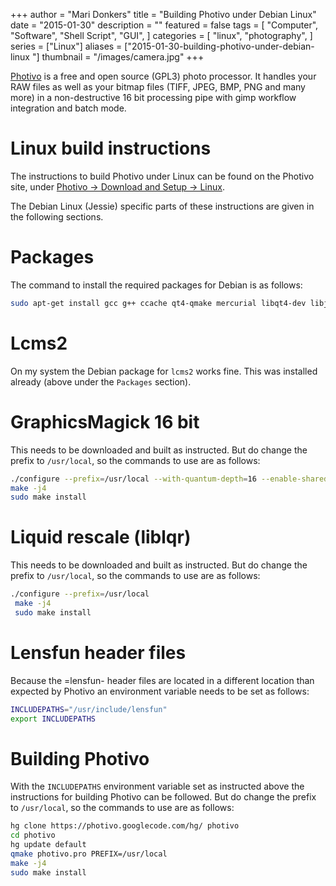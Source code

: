 +++
author = "Mari Donkers"
title = "Building Photivo under Debian Linux"
date = "2015-01-30"
description = ""
featured = false
tags = [
    "Computer",
    "Software",
    "Shell Script",
    "GUI",
]
categories = [
    "linux",
    "photography",
]
series = ["Linux"]
aliases = ["2015-01-30-building-photivo-under-debian-linux "]
thumbnail = "/images/camera.jpg"
+++

[Photivo](http://photivo.org/) is a free and open source (GPL3) photo processor. It handles your RAW files as well as your bitmap files (TIFF, JPEG, BMP, PNG and many more) in a non-destructive 16 bit processing pipe with gimp workflow integration and batch mode.

# Linux build instructions

The instructions to build Photivo under Linux can be found on the Photivo site, under [Photivo -\> Download and Setup -\> Linux](http://photivo.org/download/linux).

The Debian Linux (Jessie) specific parts of these instructions are given in the following sections.

# Packages

The command to install the required packages for Debian is as follows:

``` bash
sudo apt-get install gcc g++ ccache qt4-qmake mercurial libqt4-dev libjpeg62-turbo-dev:amd64 libexiv2-dev liblensfun-dev libfftw3-dev libpng12-dev libtiff5 liblcms2-dev libgimp2.0-dev libgraphicsmagick++3
```

# Lcms2

On my system the Debian package for `lcms2` works fine. This was installed already (above under the `Packages` section).

# GraphicsMagick 16 bit

This needs to be downloaded and built as instructed. But do change the prefix to `/usr/local`, so the commands to use are as follows:

``` bash
./configure --prefix=/usr/local --with-quantum-depth=16 --enable-shared --without-lcms
make -j4
sudo make install

```

# Liquid rescale (liblqr)

This needs to be downloaded and built as instructed. But do change the prefix to `/usr/local`, so the commands to use are as follows:

``` bash
./configure --prefix=/usr/local
 make -j4
 sudo make install
```

# Lensfun header files

Because the =lensfun- header files are located in a different location than expected by Photivo an environment variable needs to be set as follows:

``` bash
INCLUDEPATHS="/usr/include/lensfun"
export INCLUDEPATHS
```

# Building Photivo

With the `INCLUDEPATHS` environment variable set as instructed above the instructions for building Photivo can be followed. But do change the prefix to `/usr/local`, so the commands to use are as follows:

``` bash
hg clone https://photivo.googlecode.com/hg/ photivo
cd photivo
hg update default
qmake photivo.pro PREFIX=/usr/local
make -j4
sudo make install
```
